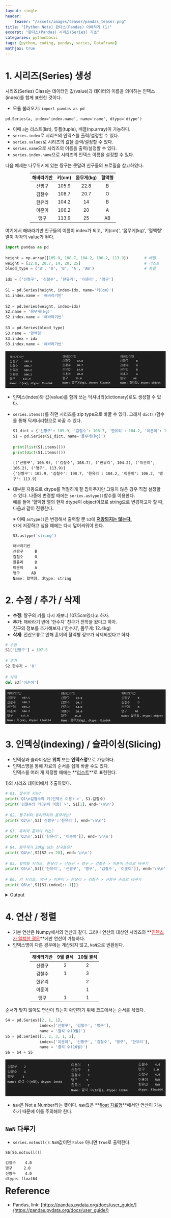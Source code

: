 ```yaml
---
layout: single
header:
    teaser: "/assets/images/teaser/pandas_teaser.png"
title: "[Python Note] 판다스(Pandas) 이해하기 (1)"
excerpt: "판다스(Pandas) 시리즈(Series) 기초"
categories: pythonbasic
tags: [python, coding, pandas, series, DataFrame]
mathjax: true
---
```


# 1. 시리즈(Series) 생성 
시리즈(Series) Class는 데이터인 값(value)과 데이터의 이름을 의미하는 인덱스(index)를 함께 표현한 것이다. 
* 모듈 불러오기: `import pandas as pd` 

<p align='center' markdown="1">

`pd.Series(a, index='index.name', name='name', dtype='dtype')`

</p>

* 이때 `a`는 리스트(list), 튜플(tuple), 배열(np.array)이 가능하다. 
* `series.index`로 시리즈의 인덱스를 출력/설정할 수 있다.
* `series.values`로 시리즈의 값을 출력/설정할 수 있다. 
* `series.name`으로 시리즈의 이름을 출력/설정할 수 있다. 
* `series.index.name`으로 시리즈의 인덱스 이름을 설정할 수 있다.   

다음 예제는 나무위키에 있는 짱구는 못말려 친구들의 프로필을 참고하였다.

<div style="margin:auto; width:350px" markdown="1">

|해바라기반|키(cm)|몸무게(kg)|혈액형|
|:-----:|:-----:|:----:|:---:|
|신짱구|105.9|22.8|B|
|김철수|108.7|20.7|O|
|한유리|104.2|14|B|
|이훈이|106.2|20|A|
|맹구|113.9|25|AB|

</div>
여기에서 해바라기반 친구들의 이름이 index가 되고, '키(cm)', '몸무게(kg)', '혈액형' 열이 각각의 value가 된다. 

```python
import pandas as pd

height = np.array([105.9, 108.7, 104.2, 106.2, 113.9])       # 배열
weight = [22.8, 20.7, 14, 20, 25]                            # 리스트
blood_type = ('B', 'O', 'B', 'A', 'AB')                      # 튜플

idx = ['신짱구', '김철수', '한유리', '이훈이', '맹구']

S1 = pd.Series(height, index=idx, name='키(cm)')
S1.index.name = '해바라기반'

S2 = pd.Series(weight, index=idx)
S2.name = '몸무게(kg)'
S2.index.name = '해바라기반'

S3 = pd.Series(blood_type)
S3.name = '혈액형'
S3.index = idx
S3.index.name = '해바라기반'
```

<p style="text-align:center">
    <img src="/assets/images/pandas/series1.PNG">
</p>

* 인덱스(index)와 값(value)를 함께 쓰는 딕셔너리(dictionary)로도 생성할 수 있다. 
* `series.items()`를 하면 시리즈를 zip type으로 바꿀 수 있다. 그래서 `dict()`함수를 통해 딕셔너리형으로 바꿀 수 있다.  

    ```python
    S1_dict = {'신짱구': 105.9, '김철수': 108.7, '한유리': 104.2, '이훈이': 106.2, '맹구': 113.9}
    S1 = pd.Series(S1_dict, name='몸무게(kg)')

    print(list(S1.items()))
    print(dict(S1.items()))
    ```
    ```
    [('신짱구', 105.9), ('김철수', 108.7), ('한유리', 104.2), ('이훈이', 106.2), ('맹구', 113.9)]
    {'신짱구': 105.9, '김철수': 108.7, '한유리': 104.2, '이훈이': 106.2, '맹구': 113.9}
    ```

* 대부분 자동으로 dtype를 적절하게 잘 잡아주지만 그렇지 않은 경우 직접 설정할 수 있다. 나중에 변경할 때에는 `series.astype()`함수를 이용한다.<br>
예를 들어 '혈액형'열의 현재 dtype이 object이므로 string으로 변경하고자 할 때, 다음과 같이 진행한다. 

    ※ 이때 `astype()`은 변경해서 출력할 뿐 `S3`에 **<u>저장되지는 않는다.</u>** <br>
    `S3`에 저장하고 싶을 때에는 다시 덮어씌워야 한다. 

    ```python
    S3.astype('string')
    ```
    ```
    해바라기반
    신짱구     B
    김철수     O
    한유리     B
    이훈이     A
    맹구     AB
    Name: 혈액형, dtype: string
    ```

# 2. 수정 / 추가 / 삭제 
* **수정**: 짱구의 키를 다시 재보니 107.5cm였다고 하자. 
* **추가**: 해바라기 반에 '한수지' 친구가 전학을 왔다고 하자. <br>친구의 정보를 추가해보자.('한수지', 몸무게: 12.4kg)
* **삭제**: 전산오류로 인해 훈이의 혈액형 정보가 삭제되었다고 하자. 

```python
# 수정
S1['신짱구'] = 107.5

# 추가 
S2.한수지 = 'O'

# 삭제 
del S3['이훈이']
```

<p style="text-align:center">
    <img src="/assets/images/pandas/series2.PNG">
</p>

# 3. 인덱싱(indexing) / 슬라이싱(Slicing)
* 인덱싱과 슬라이싱은 **위치** 또는 **인덱스명**으로 가능하다. 
* 인덱스명을 통해 자료의 순서를 쉽게 바꿀 수도 있다. <br>
인덱스를 여러 개 지정할 때에는 **<u>리스트</u>**로 표현한다. 

1)의 시리즈 데이터에서 추출하였다. 

```python
# Q1. 철수의 키는?
print('Q1\n김철수의 키(인덱스 이용) >', S1.김철수)
print('김철수의 키(위치 이용) >', S1[1], end='\n\n')

# Q2. 짱구부터 유리까지의 몸무게는?
print('Q2\n',S2['신짱구':'한유리'], end='\n\n')

# Q3. 유리와 훈이의 키는?
print('Q3\n',S1[['한유리', '이훈이']], end='\n\n')

# Q4. 몸무게가 20kg 넘는 친구들은?
print('Q4\n',S2[S2 >= 20], end='\n\n')

# Q5. 혈액형 시리즈, 한유리 > 신짱구 > 맹구 > 김철수 > 이훈이 순으로 바꾸기 
print('Q5\n',S3[['한유리', '신짱구', '맹구', '김철수', '이훈이']], end='\n\n')

# Q6. 키 시리즈, 맹구 > 이훈이 > 한유리 > 김철수 > 신짱구 순으로 바꾸기 
print('Q6\n',S1[S1.index[::-1]])
```

<details>
<summary>
Output
</summary>
<div markdown="1">

```
Q1
김철수의 키(인덱스 이용) > 108.7
김철수의 키(위치 이용) > 108.7

Q2
 해바라기반
신짱구    22.8
김철수    20.7
한유리    14.0
Name: 몸무게(kg), dtype: float64

Q3
 해바라기반
한유리    104.2
이훈이    106.2
Name: 키(cm), dtype: float64

Q4
 해바라기반
신짱구    22.8
김철수    20.7
이훈이    20.0
맹구     25.0
Name: 몸무게(kg), dtype: float64

Q5
 해바라기반
한유리     B
신짱구     B
맹구     AB
김철수     O
이훈이     A
Name: 혈액형, dtype: object

Q6
 해바라기반
맹구     113.9
이훈이    106.2
한유리    104.2
김철수    108.7
신짱구    105.9
Name: 키(cm), dtype: float64
```
</div>
</details>


# 4. 연산 / 정렬
* 기본 연산은 Numpy에서의 연산과 같다. 그러나 연산의 대상인 시리즈의 **<u><font color='red'>인덱스가 일치한 경우</font></u>**에만 연산이 가능하다. 
* 인덱스명이 다른 경우에는 계산되지 않고, `NaN`으로 반환된다. 

<div style="margin:auto; width:350px" markdown="1">

|해바라기반|9월 결석|10월 결석|
|:-----:|:-----:|:----:|
|신짱구|2|2|
|김철수|1|3|
|한유리||2|
|이훈이||1|
|맹구|1|1|

</div>
순서가 맞지 않아도 연산이 되는지 확인하기 위해 코드에서는 순서를 섞었다.

```python
S4 = pd.Series([2, 1, 1],
               index=['신짱구', '김철수', '맹구'],
               name = '결석 수(9월)')
S5 = pd.Series([1, 2, 3, 1, 2],
               index=['이훈이', '신짱구', '김철수', '맹구', '한유리'],
               name = '결석 수(10월)')
S6 = S4 + S5
```

<p style="text-align:center">
    <img src="/assets/images/pandas/series3.PNG">
</p>

* `NaN`은 Not a Number라는 뜻이다. `NaN`값은 **<u>float 자료형</u>**에서만 연산이 가능하기 때문에 이를 주의해야 한다. 

## `NaN` 다루기 
* `series.notnull()`: `NaN`값이면 `False` 아니면 `True`로 출력한다. 

```python
S6[S6.notnull()]
```
```
김철수    4.0
맹구     2.0
신짱구    4.0
dtype: float64
```

<div class="notice" markdown="1">
<h1 style='margin-top:0em'>Reference</h1>

* Pandas, link: [https://pandas.pydata.org/docs/user_guide/](https://pandas.pydata.org/docs/user_guide/)

</div>
